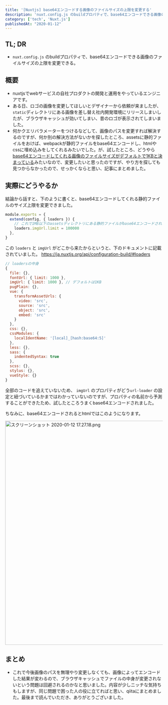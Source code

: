 ```yaml
---
title: '[Nuxtjs] base64エンコードする画像のファイルサイズの上限を変更する'
description: 'nuxt.config.js のbuildプロパティで、base64エンコードできる画像のファイルサイズの上限を変更できる。'
category: ['tech', 'Nuxt.js']
publishedAt: "2020-01-12"
---
```


## TL; DR
 - `nuxt.config.js` のbuildプロパティで、base64エンコードできる画像のファイルサイズの上限を変更できる。

## 概要
 - nuxtjsでwebサービスの自社プロダクトの開発と運用をやっているエンジニアです。
 - ある日、ロゴの画像を変更してほしいとデザイナーから依頼が来ましたが、`static`ディレクトリにある画像を差し替え社内開発環境にリリースしまいしたが、ブラウザキャッシュが効いてしまい、昔のロゴが表示されてしまいました。
 - 何かクエリバラメーターをつけるなどして、画像のパスを変更すれば解決するのですが、何か別の解決方法がないかを探したところ、assetsに静的ファイルをおけば、webpackが静的ファイルをbase64エンコードし、htmlやcssに埋め込みをしてくれるみたいでした。が、試したところ、どうやら[base64エンコードしてくれる画像のファイルサイズがデフォルトで1KBと決まっている](https://ja.nuxtjs.org/guide/assets/#webpack)みたいなので、変更したいと思ったのですが、やり方を探しても見つからなかったので、せっかくならと思い、記事にまとめました。

## 実際にどうやるか
結論から話すと、下のように書くと、base64エンコードしてくれる静的ファイルのサイズ上限を変更できました。

```js [nuxt.config.js]
module.exports = {
  extend(config, { loaders }) {
    // これで1MB以下のassetsディレクトリにある静的ファイルがbase64エンコードされます。
    loaders.imgUrl.limit = 100000
  },
}
```

この `loaders` と `imgUrl` がどこから来たからというと、下のドキュメントに記載されていました。
https://ja.nuxtjs.org/api/configuration-build/#loaders

```js [loaders.js]
// loadersの中身
{
  file: {},
  fontUrl: { limit: 1000 },
  imgUrl: { limit: 1000 }, // デフォルトは1KB
  pugPlain: {},
  vue: {
    transformAssetUrls: {
      video: 'src',
      source: 'src',
      object: 'src',
      embed: 'src'
    }
  },
  css: {},
  cssModules: {
    localIdentName: '[local]_[hash:base64:5]'
  },
  less: {},
  sass: {
    indentedSyntax: true
  },
  scss: {},
  stylus: {},
  vueStyle: {}
}
```

全部のコードを追えていないため、 `imgUrl` のプロパティがどう`url-loader` の設定と紐づいているかまではわかっていないのですが、プロパティの名前から予測することができたため、試したところうまくbase64エンコードされました。

ちなみに、base64エンコードされるとhtmlではこのようになります。

<img width="716" alt="スクリーンショット 2020-01-12 17.27.18.png" src="https://qiita-image-store.s3.ap-northeast-1.amazonaws.com/0/152032/80d2ff6f-38b4-439f-ac25-259fbdd02fd6.png">

## まとめ
 - これで今後画像のパスを無理やり変更しなくても、画像によってエンコードした結果が変わるので、ブラウザキャッシュでファイルの中身が変更されないという問題は回避されるのかなと思いました。内容が少しニッチな気持ちもしますが、同じ問題で困った人の役に立てればと思い、qiitaにまとめました。最後まで読んでいただき、ありがとうございました。

